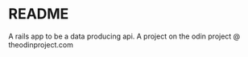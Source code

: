 # README

A rails app to be a data producing api. A project on the odin project @ theodinproject.com